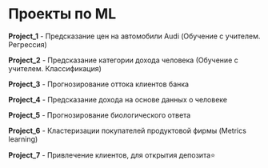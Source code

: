 # Проекты по ML
**Project_1** - Предсказание цен на автомобили Audi (Обучение с учителем. Регрессия)

**Project_2** - Предсказание категории дохода человека (Обучение с учителем. Классификация)

**Project_3** - Прогнозирование оттока клиентов банка

**Project_4** - Предсказание дохода на основе данных о человеке

**Project_5** - Прогнозирование биологического ответа

**Project_6** - Кластеризации покупателей продуктовой фирмы (Metrics learning)

**Project_7** - Привлечение клиентов, для открытия депозита⭐
